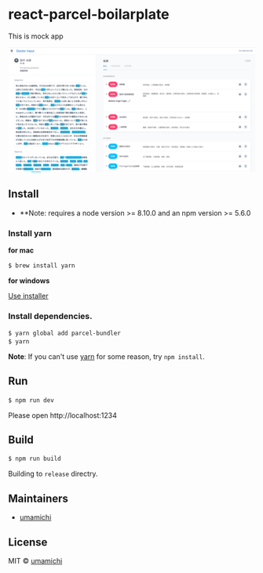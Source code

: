 # react-parcel-boilarplate
This is mock app

![react-parcel-boilarplate](/logo.jpg)

## Install

* **Note: requires a node version >= 8.10.0 and an npm version >= 5.6.0

### Install yarn

**for mac**  

```bash
$ brew install yarn
```

**for windows**  

[Use installer](https://yarnpkg.com/lang/en/docs/install/#windows-tab)

### Install dependencies.

```bash
$ yarn global add parcel-bundler
$ yarn
```

**Note**: If you can't use [yarn](https://github.com/yarnpkg/yarn) for some reason, try `npm install`.


## Run

```bash
$ npm run dev
```

Please open http://localhost:1234


## Build

```bash
$ npm run build
```

Building to `release` directry.

## Maintainers

- [umamichi](https://github.com/umamichi)

## License
MIT © [umamichi](https://github.com/umamichi)
